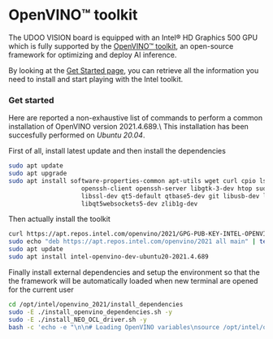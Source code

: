 
# OpenVINO&trade; toolkit

The UDOO VISION board is equipped with an Intel&reg; HD Graphics 500 GPU which is fully supported by the
[OpenVINO&trade; toolkit](https://docs.openvino.ai/latest/index.html), an open-source framework for optimizing and
deploy AI inference.

By looking at the [Get Started page](https://docs.openvino.ai/latest/get_started.html), you can retrieve all the
information you need to install and start playing with the Intel toolkit.


### Get started

Here are reported a non-exhaustive list of commands to perform a common installation of OpenVINO version 2021.4.689.\\
This installation has been succesfully performed on *Ubuntu 20.04*.

First of all, install latest update and then install the dependencies
``` bash
sudo apt update
sudo apt upgrade
sudo apt install software-properties-common apt-utils wget curl cpio lsb-release build-essential vim usbutils cmake rsync
                    openssh-client openssh-server libgtk-3-dev htop sudo python3.8 python3-virtualenv python3-pip
                    libssl-dev qt5-default qtbase5-dev git libusb-dev libmosquittopp-dev libgflags-dev
                    libqt5websockets5-dev zlib1g-dev
```

Then actually install the toolkit
```bash
curl https://apt.repos.intel.com/openvino/2021/GPG-PUB-KEY-INTEL-OPENVINO-2021 | sudo apt-key add -
sudo echo "deb https://apt.repos.intel.com/openvino/2021 all main" | tee /etc/apt/sources.list.d/intel-openvino-2021.list
sudo apt update 
sudo apt install intel-openvino-dev-ubuntu20-2021.4.689
```

Finally install external dependencies and setup the environment so that the the framework will be automatically loaded
when new terminal are opened for the current user
```bash
cd /opt/intel/openvino_2021/install_dependencies
sudo -E ./install_openvino_dependencies.sh -y
sudo -E ./install_NEO_OCL_driver.sh -y
bash -c 'echo -e "\n\n# Loading OpenVINO variables\nsource /opt/intel/openvino_2021/bin/setupvars.sh\n"' >> $HOME/.bashrc
```